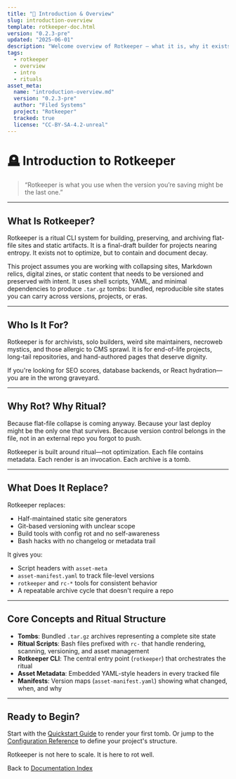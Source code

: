```yaml
---
title: "📘 Introduction & Overview"
slug: introduction-overview
template: rotkeeper-doc.html
version: "0.2.3-pre"
updated: "2025-06-01"
description: "Welcome overview of Rotkeeper — what it is, why it exists, and what rituals it enables."
tags:
  - rotkeeper
  - overview
  - intro
  - rituals
asset_meta:
  name: "introduction-overview.md"
  version: "0.2.3-pre"
  author: "Filed Systems"
  project: "Rotkeeper"
  tracked: true
  license: "CC-BY-SA-4.2-unreal"
---
```


# 🪦 Introduction to Rotkeeper

> “Rotkeeper is what you use when the version you’re saving might be the last one.”

***

## What Is Rotkeeper?

Rotkeeper is a ritual CLI system for building, preserving, and archiving flat-file sites and static artifacts. It is a final-draft builder for projects nearing entropy. It exists not to optimize, but to contain and document decay.

This project assumes you are working with collapsing sites, Markdown relics, digital zines, or static content that needs to be versioned and preserved with intent. It uses shell scripts, YAML, and minimal dependencies to produce `.tar.gz` tombs: bundled, reproducible site states you can carry across versions, projects, or eras.

***

## Who Is It For?

Rotkeeper is for archivists, solo builders, weird site maintainers, necroweb mystics, and those allergic to CMS sprawl. It is for end-of-life projects, long-tail repositories, and hand-authored pages that deserve dignity.

If you're looking for SEO scores, database backends, or React hydration—you are in the wrong graveyard.

***

## Why Rot? Why Ritual?

Because flat-file collapse is coming anyway.
Because your last deploy might be the only one that survives.
Because version control belongs in the file, not in an external repo you forgot to push.

Rotkeeper is built around ritual—not optimization. Each file contains metadata. Each render is an invocation. Each archive is a tomb.

***

## What Does It Replace?

Rotkeeper replaces:
- Half-maintained static site generators
- Git-based versioning with unclear scope
- Build tools with config rot and no self-awareness
- Bash hacks with no changelog or metadata trail

It gives you:
- Script headers with `asset-meta`
- `asset-manifest.yaml` to track file-level versions
- `rotkeeper` and `rc-*` tools for consistent behavior
- A repeatable archive cycle that doesn't require a repo

***

## Core Concepts and Ritual Structure

- **Tombs**: Bundled `.tar.gz` archives representing a complete site state
- **Ritual Scripts**: Bash files prefixed with `rc-` that handle rendering, scanning, versioning, and asset management
- **Rotkeeper CLI**: The central entry point (`rotkeeper`) that orchestrates the ritual
- **Asset Metadata**: Embedded YAML-style headers in every tracked file
- **Manifests**: Version maps (`asset-manifest.yaml`) showing what changed, when, and why

***

## Ready to Begin?

Start with the [Quickstart Guide](quickstart-guide.md) to render your first tomb.
Or jump to the [Configuration Reference](configuration-reference.md) to define your project's structure.

Rotkeeper is not here to scale. It is here to rot well.

Back to [Documentation Index](index.md)

<!--
LIMERICK

A keeper once built in despair,
Stored scripts with meticulous care.
Each folder a curse,
Each asset a hearse—
But the tombshell was perfectly bare.

SORA PROMPT

"a file archivist constructing a collapsing digital tomb, surrounded by obsolete shell scripts, monochrome glyphs, and hollow echoing logs"
-->